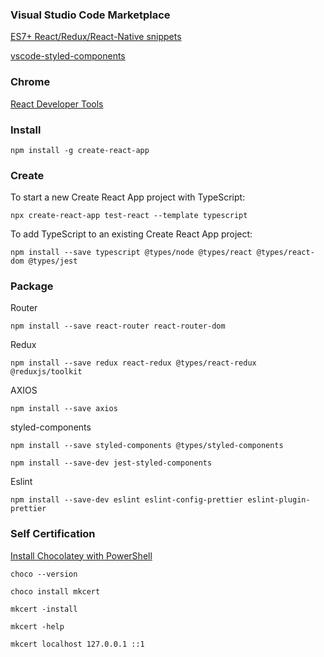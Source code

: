 ### Visual Studio Code Marketplace

[ES7+ React/Redux/React-Native snippets](https://marketplace.visualstudio.com/items?itemName=dsznajder.es7-react-js-snippets)

[vscode-styled-components](https://marketplace.visualstudio.com/items?itemName=styled-components.vscode-styled-components)

### Chrome

[React Developer Tools](https://chrome.google.com/webstore/detail/react-developer-tools/fmkadmapgofadopljbjfkapdkoienihi/related)

### Install

`npm install -g create-react-app`

### Create

To start a new Create React App project with TypeScript:

`npx create-react-app test-react --template typescript`

To add TypeScript to an existing Create React App project:

`npm install --save typescript @types/node @types/react @types/react-dom @types/jest`

### Package

Router

`npm install --save react-router react-router-dom`

Redux

`npm install --save redux react-redux @types/react-redux @reduxjs/toolkit`

AXIOS

`npm install --save axios`

styled-components

`npm install --save styled-components @types/styled-components`

`npm install --save-dev jest-styled-components`

Eslint

`npm install --save-dev eslint eslint-config-prettier eslint-plugin-prettier`

### Self Certification

[Install Chocolatey with PowerShell](https://docs.chocolatey.org/en-us/choco/setup)

`choco --version`

`choco install mkcert`

`mkcert -install`

`mkcert -help`

`mkcert localhost 127.0.0.1 ::1`
